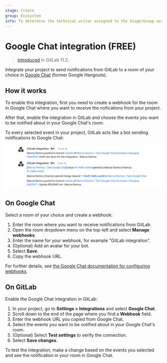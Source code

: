```yaml
---
stage: Create
group: Ecosystem
info: To determine the technical writer assigned to the Stage/Group associated with this page, see https://about.gitlab.com/handbook/engineering/ux/technical-writing/#assignments
---
```


# Google Chat integration **(FREE)**

> [Introduced](https://gitlab.com/gitlab-org/gitlab-foss/-/issues/43756) in GitLab 11.2.

Integrate your project to send notifications from GitLab to a
room of your choice in [Google Chat](https://chat.google.com/) (former Google
Hangouts).

## How it works

To enable this integration, first you need to create a webhook for the room in
Google Chat where you want to receive the nofications from your project.

After that, enable the integration in GitLab and choose the events you want to
be notified about in your Google Chat's room.

To every selected event in your project, GitLab acts like a bot sending
notifications to Google Chat:

![Google Chat integration illustration](img/google_chat_integration_v13_11.png)

## On Google Chat

Select a room of your choice and create a webhook:

1. Enter the room where you want to receive notifications from GitLab.
1. Open the room dropdown menu on the top-left and select **Manage webhooks**.
1. Enter the name for your webhook, for example "GitLab integration".
1. (Optional) Add an avatar for your bot.
1. Select **Save**.
1. Copy the webhook URL.

For further details, see [the Google Chat documentation for configuring webhooks](https://developers.google.com/hangouts/chat/how-tos/webhooks).

## On GitLab

Enable the Google Chat integration in GitLab:

1. In your project, go to **Settings > Integrations** and select **Google Chat**.
1. Scroll down to the end of the page where you find a **Webhook** field.
1. Enter the webhook URL you copied from Google Chat.
1. Select the events you want to be notified about in your Google Chat's room.
1. (Optional) Select **Test settings** to verify the connection.
1. Select **Save changes**.

To test the integration, make a change based on the events you selected and
see the notification in your room in Google Chat.

